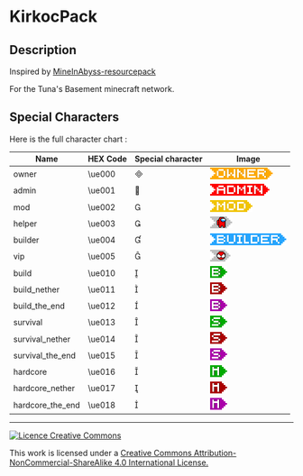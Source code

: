 # KirkocPack

## Description

Inspired by [MineInAbyss-resourcepack](https://github.com/MineInAbyss/MineInAbyss-resourcepack)

For the Tuna's Basement minecraft network.

## Special Characters

Here is the full character chart :

| Name              | HEX Code | Special character | Image                                                                     |
|-------------------|----------|-------------------|---------------------------------------------------------------------------|
| owner             | \ue000   |                  | ![owner](assets/kirkoc/textures/ui/roles/owner.png)                       |
| admin             | \ue001   |                  | ![admin](assets/kirkoc/textures/ui/roles/admin.png)                       |
| mod               | \ue002   |                  | ![mod](assets/kirkoc/textures/ui/roles/mod.png)                           |
| helper            | \ue003   |                  | ![helper](assets/kirkoc/textures/ui/roles/helper.png)                     |
| builder           | \ue004   |                  | ![builder](assets/kirkoc/textures/ui/roles/builder.png)                   |
| vip               | \ue005   |                  | ![vip](assets/kirkoc/textures/ui/roles/vip.png)                           |
| build             | \ue010   |                  | ![build](assets/kirkoc/textures/ui/icons/build.png)                       |
| build_nether      | \ue011   |                  | ![build_nether](assets/kirkoc/textures/ui/icons/build_nether.png)         |
| build_the_end     | \ue012   |                  | ![build_the_end](assets/kirkoc/textures/ui/icons/build_the_end.png)       |
| survival          | \ue013   |                  | ![survival](assets/kirkoc/textures/ui/icons/survival.png)                 |
| survival_nether   | \ue014   |                  | ![survival_nether](assets/kirkoc/textures/ui/icons/survival_nether.png)   |
| survival_the_end  | \ue015   |                  | ![survival_the_end](assets/kirkoc/textures/ui/icons/survival_the_end.png) |
| hardcore          | \ue016   |                  | ![hardcore](assets/kirkoc/textures/ui/icons/hardcore.png)                 |
| hardcore_nether   | \ue017   |                  | ![hardcore_nether](assets/kirkoc/textures/ui/icons/hardcore_nether.png)   |
| hardcore_the_end  | \ue018   |                  | ![hardcore_the_end](assets/kirkoc/textures/ui/icons/hardcore_the_end.png) |

---

[![Licence Creative Commons](https://i.creativecommons.org/l/by-nc-sa/4.0/88x31.png)](http://creativecommons.org/licenses/by-nc-sa/4.0/)

This work is licensed under a [Creative Commons Attribution-NonCommercial-ShareAlike 4.0 International License.](http://creativecommons.org/licenses/by-nc-sa/4.0/)
